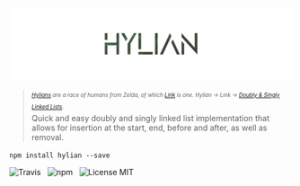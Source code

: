 ![Hylian](media/logo.png)

> <sub><sup>*[Hylians](https://zeldawiki.org/Hylian) are a race of humans from Zelda, of which [Link](https://en.wikipedia.org/wiki/Link_(The_Legend_of_Zelda)) is one. Hylian → Link → [Doubly &amp; Singly Linked Lists](https://en.wikipedia.org/wiki/Linked_list).*</sup></sub><br />
> Quick and easy doubly and singly linked list implementation that allows for insertion at the start, end, before and after, as well as removal.

`npm install hylian --save`

![Travis](http://img.shields.io/travis/Wildhoney/Hylian.svg?style=flat-square)
&nbsp;
![npm](http://img.shields.io/npm/v/hylian.svg?style=flat-square)
&nbsp;
![License MIT](https://img.shields.io/badge/license-gpl3-lightgrey.svg?style=flat-square)
